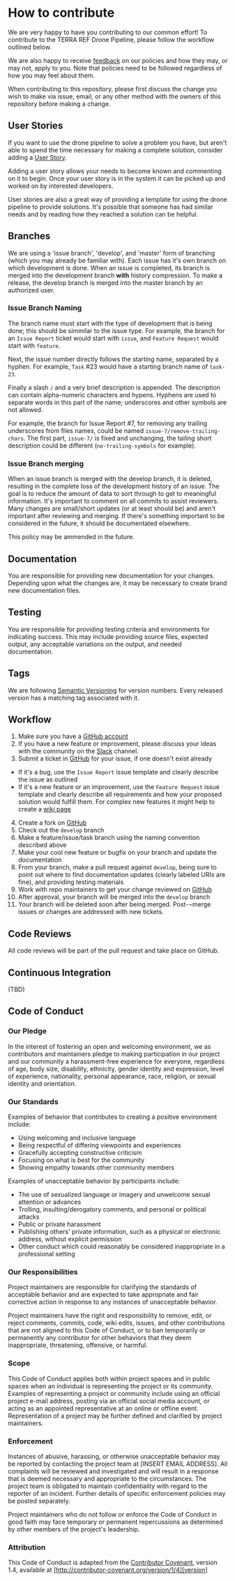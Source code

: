 # How to contribute

We are very happy to have you contributing to our common effort!
To contribute to the TERRA REF Drone Pipeline, please follow the workflow outlined below.

We are also happy to receive [feedback](https://github.com/terraref/drone-pipeline/issues/new/choose) on our policies and how they may, or may not, apply to you. 
Note that policies need to be followed regardless of how you may feel about them.

When contributing to this repository, please first discuss the change you wish to make via issue,
email, or any other method with the owners of this repository before making a change. 

## User Stories

If you want to use the drone pipeline to solve a problem you have, but aren't able to spend the time necessary for making a complete solution, consider adding a [User Story](https://github.com/terraref/drone-pipeline/issues/new/choose).

Adding a user story allows your needs to become known and commenting on it to begin.
Once your user story is in the system it can be picked up and worked on by interested developers.

User stories are also a great way of providing a template for using the drone pipeline to provide solutions.
It's possible that someone has had similar needs and by reading how they reached a solution can be helpful.

## Branches

We are using a 'issue branch', 'develop', and 'master' form of branching (which you may already be familiar with).
Each issue has it's own branch on which development is done.
When an issue is completed, its branch is merged into the development branch **with** history compression.
To make a release, the develop branch is merged into the master branch by an authorized user.

### Issue Branch Naming

The branch name must start with the type of development that is being done; this should be simmilar to the issue type.
For example, the branch for an `Issue Report` ticket would start with `issue`, and `Feature Request` would start with `feature`.

Next, the issue number directly follows the starting name, separated by a hyphen.
For example, `Task` #23 would have a starting branch name of `task-23`.

Finally a slash `/` and a very brief description is appended.
The description can contain alpha-numeric characters and hypens.
Hyphens are used to separate words in this part of the name; underscores and other symbols are not allowed.

For example, the branch for Issue Report #7, for removing any trailing underscores from files names, could be named `issue-7/remove-trailing-chars`.
The first part, `issue-7/` is fixed and unchanging, the tailing short description could be different (`no-trailing-symbols` for example).

### Issue Branch merging

When an issue branch is merged with the develop branch, it is deleted, resulting in the complete loss of the development history of an issue.
The goal is to reduce the amount of data to sort through to get to meaningful information.
It's important to comment on all commits to assist reviewers.
Many changes are small/short updates (or at least should be) and aren't important after reviewing and merging.
If there's something important to be considered in the future, it should be documentated elsewhere.

This policy may be ammended in the future.

## Documentation

You are responsible for providing new documentation for your changes.
Depending upon what the changes are, it may be necessary to create brand new documentation files.

## Testing

You are responsible for providing testing criteria and environments for indicating success.
This may include providing source files, expected output, any acceptable variations on the output, and needed documentation.

## Tags

We are following [Semantic Versioning](https://semver.org/) for version numbers.
Every released version has a matching tag associated with it.

## Workflow

1. Make sure you have a [GitHub account](https://github.com/signup/free)
2. If you have a new feature or improvement, please discuss your ideas with the community on the [Slack](https://terra-ref.slack.com) channel.
3. Submit a ticket in [GitHub](https://github.com/terraref/drone-pipeline/issues) for your issue, if one doesn't exist already
  * If it's a bug, use the `Issue Report` issue template and clearly describe the issue as outlined
  * If it's a new feature or an improvement, use the `Feature Request` issue template and clearly describe all requirements and how your proposed solution would fulfill them. For complex
  new features it might help to create a [wiki page](https://github.com/terraref/drone-pipeline/wiki)
4. Create a fork on [GitHub](https://github.com/terraref/drone-pipeline)
5. Check out the `develop` branch
6. Make a feature/issue/task branch using the naming convention described above
7. Make your cool new feature or bugfix on your branch and update the documentation
8. From your branch, make a pull request against `develop`, being sure to point out where to find documentation updates (clearly labeled URIs are fine), and providing testing materials
9. Work with repo maintainers to get your change reviewed on [GitHub](https://github.com/terraref/drone-pipeline)
10. After approval, your branch will be merged into the `develop` branch
11. Your branch will be deleted soon after being merged. Post-¬merge issues or changes are addressed with new tickets.

## Code Reviews

All code reviews will be part of the pull request and take place on GitHub.

## Continuous Integration

(TBD)

## Code of Conduct

### Our Pledge

In the interest of fostering an open and welcoming environment, we as
contributors and maintainers pledge to making participation in our project and
our community a harassment-free experience for everyone, regardless of age, body
size, disability, ethnicity, gender identity and expression, level of experience,
nationality, personal appearance, race, religion, or sexual identity and
orientation.

### Our Standards

Examples of behavior that contributes to creating a positive environment
include:

* Using welcoming and inclusive language
* Being respectful of differing viewpoints and experiences
* Gracefully accepting constructive criticism
* Focusing on what is best for the community
* Showing empathy towards other community members

Examples of unacceptable behavior by participants include:

* The use of sexualized language or imagery and unwelcome sexual attention or
advances
* Trolling, insulting/derogatory comments, and personal or political attacks
* Public or private harassment
* Publishing others' private information, such as a physical or electronic
  address, without explicit permission
* Other conduct which could reasonably be considered inappropriate in a
  professional setting

### Our Responsibilities

Project maintainers are responsible for clarifying the standards of acceptable
behavior and are expected to take appropriate and fair corrective action in
response to any instances of unacceptable behavior.

Project maintainers have the right and responsibility to remove, edit, or
reject comments, commits, code, wiki edits, issues, and other contributions
that are not aligned to this Code of Conduct, or to ban temporarily or
permanently any contributor for other behaviors that they deem inappropriate,
threatening, offensive, or harmful.

### Scope

This Code of Conduct applies both within project spaces and in public spaces
when an individual is representing the project or its community. Examples of
representing a project or community include using an official project e-mail
address, posting via an official social media account, or acting as an appointed
representative at an online or offline event. Representation of a project may be
further defined and clarified by project maintainers.

### Enforcement

Instances of abusive, harassing, or otherwise unacceptable behavior may be
reported by contacting the project team at [INSERT EMAIL ADDRESS]. All
complaints will be reviewed and investigated and will result in a response that
is deemed necessary and appropriate to the circumstances. The project team is
obligated to maintain confidentiality with regard to the reporter of an incident.
Further details of specific enforcement policies may be posted separately.

Project maintainers who do not follow or enforce the Code of Conduct in good
faith may face temporary or permanent repercussions as determined by other
members of the project's leadership.

### Attribution

This Code of Conduct is adapted from the [Contributor Covenant][homepage], version 1.4,
available at [http://contributor-covenant.org/version/1/4][version]

[homepage]: http://contributor-covenant.org
[version]: http://contributor-covenant.org/version/1/4/